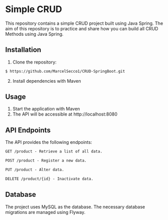 # Simple CRUD
This repository contains a simple CRUD project built using Java Spring. The aim of this repository is to practice and share how you can build all CRUD Methods using Java Spring.




## Installation

1. Clone the repository:

```bash
$ https://github.com/MarcelSecco1/CRUD-SpringBoot.git
```

2. Install dependencies with Maven

## Usage

1. Start the application with Maven
2. The API will be accessible at http://localhost:8080


## API Endpoints
The API provides the following endpoints:

```markdown
GET /product - Retrieve a list of all data.

POST /product - Register a new data.

PUT /product - Alter data.

DELETE /product/{id} - Inactivate data.
```

## Database
The project uses MySQL as the database. The necessary database migrations are managed using Flyway.


